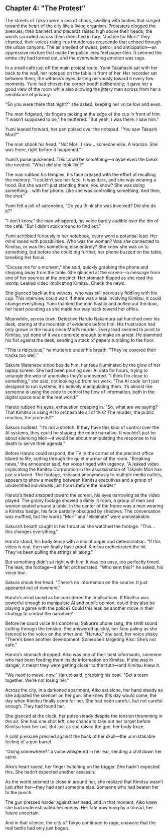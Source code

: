 ## Chapter 4: "The Protest"

The streets of Tokyo were a sea of chaos, swelling with bodies that surged toward the heart of the city like a living organism. Protesters clogged the avenues, their banners and placards raised high above their heads, the words scrawled across them drenched in fury. "Justice for Mori!" they chanted, their voices rising in a thunderous crescendo that echoed through the urban canyons. The air smelled of sweat, petrol, and anticipation—an oppressive mixture that made the police lines feel paper-thin. It seemed the entire city had turned out, and the overwhelming emotion was rage.

In a small café just off the main protest route, Yumi Takahashi sat with her back to the wall, her notepad on the table in front of her. Her recorder sat between them, the witness’s eyes darting nervously toward it every few moments. Yumi had chosen the corner booth deliberately; it gave her a good view of the room while also allowing the jittery man across from her a semblance of privacy.

"So you were there that night?" she asked, keeping her voice low and even.

The man fidgeted, his fingers picking at the edge of the cup in front of him. "I wasn’t supposed to be," he muttered. "But yeah, I was there. I saw him."

Yumi leaned forward, her pen poised over the notepad. "You saw Takashi Mori?"

The man shook his head. "Not Mori. I saw... someone else. A woman. She was there, right before it happened."

Yumi’s pulse quickened. This could be something—maybe even the break she needed. "What did she look like?"

The man rubbed his temples, his face creased with the effort of recalling the memory. "I couldn’t see her face. It was dark, and she was wearing a hood. But she wasn’t just standing there, you know? She was doing something... with her phone. Like she was controlling something. And then, the shot."

Yumi felt a jolt of adrenaline. "Do you think she was involved? Did she do it?"

"I don’t know," the man whispered, his voice barely audible over the din of the café. "But I didn’t stick around to find out."

Yumi scribbled furiously in her notebook, every word a potential lead. Her mind raced with possibilities. Who was the woman? Was she connected to Kimitsu, or was this something else entirely? She knew she was on to something, but before she could dig further, her phone buzzed on the table, breaking her focus.

"Excuse me for a moment," she said, quickly grabbing the phone and stepping away from the table. She glanced at the screen—a message from one of her sources at the precinct. Her stomach flipped as she read the words: Leaked video implicating Kimitsu. Check the news.

She glanced back at the witness, who was still nervously fiddling with his cup. This interview could wait. If there was a leak involving Kimitsu, it could change everything. Yumi thanked the man hastily and bolted out the door, her heart pounding as she made her way back toward her office.

Meanwhile, across town, Detective Haruto Nakamura sat hunched over his desk, staring at the mountain of evidence before him. His frustration had only grown in the hours since Mori’s murder. Every lead seemed to point to Kimitsu, yet none of it was concrete enough to make an arrest. He slammed his fist against the desk, sending a stack of papers tumbling to the floor.

"This is ridiculous," he muttered under his breath. "They’ve covered their tracks too well."

Sakura Watanabe stood beside him, her face illuminated by the glow of her laptop screen. She had been pouring over AI data for hours, trying to untangle the web of anomalies they’d uncovered. "I think I’m close to something," she said, not looking up from her work. "The AI code isn’t just designed to run systems; it’s actively manipulating them. It’s almost like someone is using the code to control the flow of information, both in the digital space and in the real world."

Haruto rubbed his eyes, exhaustion creeping in. "So, what are we saying? That Kimitsu is using AI to orchestrate all of this? The murder, the public reaction, the protests?"

Sakura nodded. "It’s not a stretch. If they have this kind of control over the AI systems, they could be shaping the entire narrative. It wouldn’t just be about silencing Mori—it would be about manipulating the response to his death to serve their agenda."

Before Haruto could respond, the TV in the corner of the precinct office blared to life, cutting through the quiet murmur of the room. "Breaking news," the announcer said, her voice tinged with urgency. "A leaked video implicating the Kimitsu Corporation in the assassination of Takashi Mori has just surfaced. The footage, released anonymously to multiple media outlets, appears to show a meeting between Kimitsu executives and a group of unidentified individuals just hours before the murder."

Haruto’s head snapped toward the screen, his eyes narrowing as the video played. The grainy footage showed a dimly lit room, a group of men and women seated around a table. In the center of the frame was a man wearing a Kimitsu badge, his face partially obscured by shadows. The conversation was muffled, but the words "Mori" and "eliminate" were unmistakable.

Sakura’s breath caught in her throat as she watched the footage. "This... this changes everything."

Haruto stood, his body tense with a mix of anger and determination. "If this video is real, then we finally have proof. Kimitsu orchestrated the hit. They’ve been pulling the strings all along."

But something didn’t sit right with him. It was too easy, too perfectly timed. The leak, the footage—it all felt orchestrated. "Who sent this?" he asked, his voice low.

Sakura shook her head. "There’s no information on the source. It just appeared out of nowhere."

Haruto’s mind raced as he considered the implications. If Kimitsu was powerful enough to manipulate AI and public opinion, could they also be playing a game with the police? Could this leak be another move in their strategy to control the narrative?

Before he could voice his concerns, Sakura’s phone rang, the shrill sound cutting through the tension. She answered quickly, her face paling as she listened to the voice on the other end. "Haruto," she said, her voice shaky. "There’s been another development. Someone’s targeting Aiko. She’s not safe."

Haruto’s stomach dropped. Aiko was one of their best informants, someone who had been feeding them inside information on Kimitsu. If she was in danger, it meant they were getting closer to the truth—and Kimitsu knew it.

"We need to move, now," Haruto said, grabbing his coat. "Get a team together. We’re not losing her."

Across the city, in a darkened apartment, Aiko sat alone, her hand steady as she adjusted the silencer on her gun. She knew this day would come, the day when Kimitsu finally came for her. She had been careful, but not careful enough. They had found her.

She glanced at the clock, her pulse steady despite the tension thrumming in the air. She had one shot left, one chance to take out her target before Kimitsu took her out. But just as she raised the gun, her body froze.

A cold pressure pressed against the back of her skull—the unmistakable feeling of a gun barrel.

"Going somewhere?" a voice whispered in her ear, sending a chill down her spine.

Aiko’s heart raced, her finger twitching on the trigger. She hadn’t expected this. She hadn’t expected another assassin.

As the world seemed to close in around her, she realized that Kimitsu wasn’t just after her—they had sent someone else. Someone who had beaten her to the punch.

The gun pressed harder against her head, and in that moment, Aiko knew she had underestimated her enemy. Her fate now hung by a thread, her future uncertain.

And in that silence, the city of Tokyo continued to rage, unaware that the real battle had only just begun.


